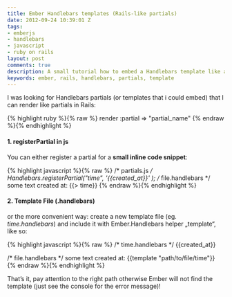 ```yaml
---
title: Ember Handlebars templates (Rails-like partials)
date: 2012-09-24 10:39:01 Z
tags:
- emberjs
- handlebars
- javascript
- ruby on rails
layout: post
comments: true
description: A small tutorial how to embed a Handlebars template like a Rails partial
keywords: ember, rails, handlebars, partials, template
---
```


I was looking for Handlebars partials (or templates that i could embed) that I can render like partials in Rails:

{% highlight ruby %}{% raw %}
render :partial => "partial_name"
{% endraw %}{% endhighlight %}

#### 1. registerPartial in js

You can either register a partial for a **small inline code snippet**:

{% highlight javascript %}{% raw %}
/* partials.js */
Handlebars.registerPartial("time",
  '<time datetime="{{created_at}}">{{created_at}}</time>'
);
/* file.handlebars */
some text created at: {{> time}}
{% endraw %}{% endhighlight %}

#### 2. Template File (.handlebars)

or the more convenient way: create a new template file (eg. *time.handlebars*) and include it with Ember.Handlebars helper „template“, like so:

{% highlight javascript %}{% raw %}
/* time.handlebars */
<time datetime="{{created_at}}">{{created_at}}</time>

/* file.handlebars */
some text created at: {{template "path/to/file/time"}}
{% endraw %}{% endhighlight %}

That’s it, pay attention to the right path otherwise Ember will not find the template (just see the console for the error message)!


